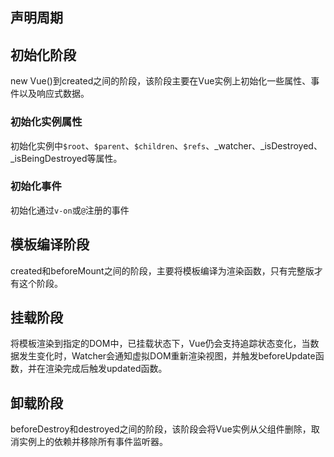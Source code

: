 ## 声明周期
## 初始化阶段
new Vue()到created之间的阶段，该阶段主要在Vue实例上初始化一些属性、事件以及响应式数据。
### 初始化实例属性
初始化实例中`$root`、`$parent`、`$children`、`$refs`、_watcher、_isDestroyed、_isBeingDestroyed等属性。
### 初始化事件
初始化通过`v-on`或`@`注册的事件
## 模板编译阶段
created和beforeMount之间的阶段，主要将模板编译为渲染函数，只有完整版才有这个阶段。
## 挂载阶段
将模板渲染到指定的DOM中，已挂载状态下，Vue仍会支持追踪状态变化，当数据发生变化时，Watcher会通知虚拟DOM重新渲染视图，并触发beforeUpdate函数，并在渲染完成后触发updated函数。
## 卸载阶段
beforeDestroy和destroyed之间的阶段，该阶段会将Vue实例从父组件删除，取消实例上的依赖并移除所有事件监听器。